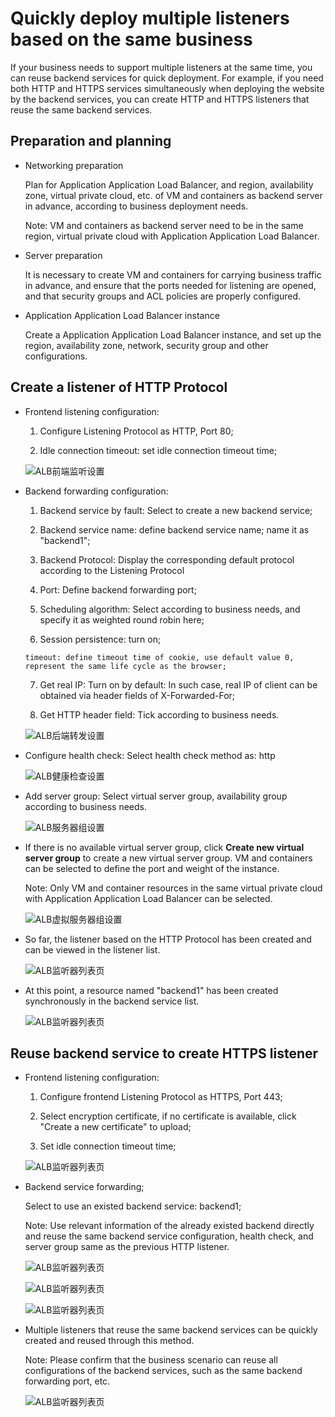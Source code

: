 # Quickly deploy multiple listeners based on the same business

If your business needs to support multiple listeners at the same time, you can reuse backend services for quick deployment.
For example, if you need both HTTP and HTTPS services simultaneously when deploying the website by the backend services, you can create HTTP and HTTPS listeners that reuse the same backend services.

## Preparation and planning

- Networking preparation

	Plan for Application Application Load Balancer, and region, availability zone, virtual private cloud, etc. of VM and containers as backend server in advance, according to business deployment needs.
	
	Note: VM and containers as backend server need to be in the same region, virtual private cloud with Application Application Load Balancer.

- Server preparation

	It is necessary to create VM and containers for carrying business traffic in advance, and ensure that the ports needed for listening are opened, and that security groups and ACL policies are properly configured.

- Application Application Load Balancer instance

	Create a Application Application Load Balancer instance, and set up the region, availability zone, network, security group and other configurations.

## Create a listener of HTTP Protocol

- Frontend listening configuration:
	
	1. Configure Listening Protocol as HTTP, Port 80;

	2. Idle connection timeout: set idle connection timeout time;

	![ALB前端监听设置](../../../../image/Networking/ALB/ALB-080.png)

- Backend forwarding configuration:
	
	1. Backend service by fault: Select to create a new backend service;

	2. Backend service name: define backend service name; name it as "backend1";

	3. Backend Protocol: Display the corresponding default protocol according to the Listening Protocol

	4. Port: Define backend forwarding port;

	5. Scheduling algorithm: Select according to business needs, and specify it as weighted round robin here;

	6. Session persistence: turn on;

	  timeout: define timeout time of cookie, use default value 0, represent the same life cycle as the browser;

	7. Get real IP: Turn on by default: In such case, real IP of client can be obtained via header fields of X-Forwarded-For;

	8. Get HTTP header field: Tick according to business needs.

	![ALB后端转发设置](../../../../image/Networking/ALB/ALB-081.png)

- Configure health check: Select health check method as: http

	![ALB健康检查设置](../../../../image/Networking/ALB/ALB-082.png)

- Add server group: Select virtual server group, availability group according to business needs.

	![ALB服务器组设置](../../../../image/Networking/ALB/ALB-083.png)

- If there is no available virtual server group, click **Create new virtual server group** to create a new virtual server group. VM and containers can be selected to define the port and weight of the instance.
	
	Note: Only VM and container resources in the same virtual private cloud with Application Application Load Balancer can be selected.

	![ALB虚拟服务器组设置](../../../../image/Networking/ALB/ALB-084.png)

- So far, the listener based on the HTTP Protocol has been created and can be viewed in the listener list.

	![ALB监听器列表页](../../../../image/Networking/ALB/ALB-085.png)

- At this point, a resource named "backend1" has been created synchronously in the backend service list.

	![ALB监听器列表页](../../../../image/Networking/ALB/ALB-086.png)

## Reuse backend service to create HTTPS listener

- Frontend listening configuration:

	1. Configure frontend Listening Protocol as HTTPS, Port 443;

	2. Select encryption certificate, if no certificate is available, click "Create a new certificate" to upload;

	3. Set idle connection timeout time;

	![ALB监听器列表页](../../../../image/Networking/ALB/ALB-087.png)

- Backend service forwarding;

	Select to use an existed backend service: backend1;
	
	Note: Use relevant information of the already existed backend directly and reuse the same backend service configuration, health check, and server group same as the previous HTTP listener.

	![ALB监听器列表页](../../../../image/Networking/ALB/ALB-088.png)

	![ALB监听器列表页](../../../../image/Networking/ALB/ALB-089.png)

	![ALB监听器列表页](../../../../image/Networking/ALB/ALB-090.png)

- Multiple listeners that reuse the same backend services can be quickly created and reused through this method.

	Note: Please confirm that the business scenario can reuse all configurations of the backend services, such as the same backend forwarding port, etc.

	![ALB监听器列表页](../../../../image/Networking/ALB/ALB-091.png)
